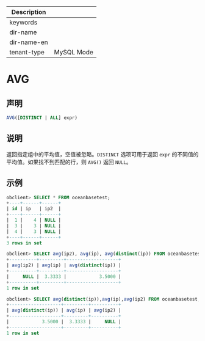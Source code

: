 | Description   |                 |
|---------------|-----------------|
| keywords      |                 |
| dir-name      |                 |
| dir-name-en   |                 |
| tenant-type   | MySQL Mode      |

# AVG

## 声明

```sql
AVG([DISTINCT | ALL] expr)
```

## 说明

返回指定组中的平均值，空值被忽略。`DISTINCT` 选项可用于返回 `expr` 的不同值的平均值。如果找不到匹配的行，则 `AVG()` 返回 `NULL`。

## 示例

```sql
obclient> SELECT * FROM oceanbasetest;
+----+------+------+
| id | ip   | ip2  |
+----+------+------+
|  1 |    4 | NULL |
|  3 |    3 | NULL |
|  4 |    3 | NULL |
+----+------+------+
3 rows in set

obclient> SELECT avg(ip2), avg(ip), avg(distinct(ip)) FROM oceanbasetest;
+----------+---------+-------------------+
| avg(ip2) | avg(ip) | avg(distinct(ip)) |
+----------+---------+-------------------+
|     NULL |  3.3333 |            3.5000 |
+----------+---------+-------------------+
1 row in set

obclient> SELECT avg(distinct(ip)),avg(ip),avg(ip2) FROM oceanbasetest;
+-------------------+---------+----------+
| avg(distinct(ip)) | avg(ip) | avg(ip2) |
+-------------------+---------+----------+
|            3.5000 |  3.3333 |     NULL |
+-------------------+---------+----------+
1 row in set
```
